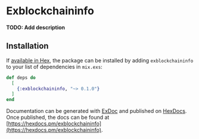 # Exblockchaininfo

**TODO: Add description**

## Installation

If [available in Hex](https://hex.pm/docs/publish), the package can be installed
by adding `exblockchaininfo` to your list of dependencies in `mix.exs`:

```elixir
def deps do
  [
    {:exblockchaininfo, "~> 0.1.0"}
  ]
end
```

Documentation can be generated with [ExDoc](https://github.com/elixir-lang/ex_doc)
and published on [HexDocs](https://hexdocs.pm). Once published, the docs can
be found at [https://hexdocs.pm/exblockchaininfo](https://hexdocs.pm/exblockchaininfo).

